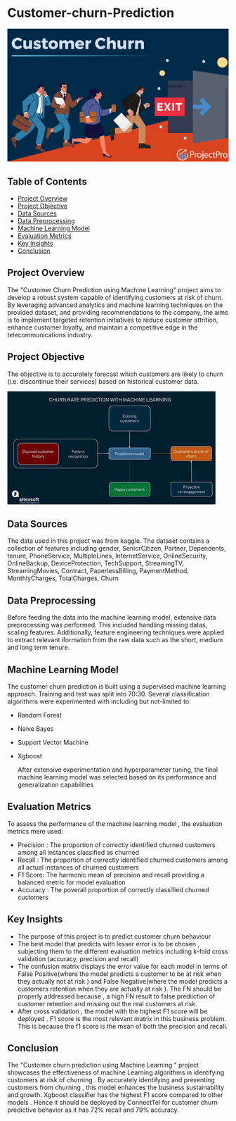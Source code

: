 # Customer-churn-Prediction

![](image.png)



## Table of Contents
- [Project Overview](#project-overview)
- [Project Objective](#project-objective)
- [Data Sources](#data-sources)
- [Data Preprocessing](#data-preprocessing)
- [Machine Learning Model](#machine-learning-model)
- [Evaluation Metrics](#evaluation-metrics)
- [Key Insights](#key-insights)
- [Conclusion](#conclusion)


## Project Overview
The "Customer Churn Prediction using Machine Learning" project aims to develop a robust system capable of identifying customers at risk of churn. By leveraging advanced analytics and machine learning techniques on the provided dataset, and providing recommendations to the company, the aims is to implement targeted retention initiatives to reduce customer attrition, enhance customer loyalty, and maintain a competitive edge in the telecommunications industry.

## Project Objective
The objective is to accurately forecast which customers are likely to churn (i.e. discontinue their services) based on historical customer data. 

![](image_2.jpg)

## Data Sources
 The data used in this project was from kaggle. The dataset contains a collection of features including	gender, SeniorCitizen, Partner, Dependents, tenure,	 PhoneService, MultipleLines, InternetService, OnlineSecurity, OnlineBackup,	 DeviceProtection, TechSupport, StreamingTV, StreamingMovies, Contract,	 PaperlessBilling, PaymentMethod, MonthlyCharges, TotalCharges, Churn

 ## Data Preprocessing
 Before feeding the data into the machine learning model, extensive data preprocessing was performed. This included handling missing datas, scaling features. Additionally, feature engineering techniques were applied to extract relevant iformation from the raw data such as the short, medium and long term tenure.

 ## Machine Learning Model 
 The customer churn prediction is built using a supervised machine learning approach. Training and test was split into 70:30. Several classification algorithms were experimented with including but not-limited to:
 - Random Forest
 - Naive Bayes
 - Support Vector Machine
 - Xgboost 

   After extensive experimentation and hyperparameter tuning, the final machine learning model was selected based on its performance and generalization capabilities

 ## Evaluation Metrics
   To assess the performance of the machine learning model , the evaluation metrics mere used:
   - Precision : The proportion of correctly identified churned customers among all instances classified as churned
   - Recall : The proportion of correctly identified  churned customers among all actual instances of churned customers
   - F1 Score: The harmonic mean of precision and recall providing a balanced metric for model evaluation
   - Accuracy : The poverall proportion of correctly classified churned customers

  ## Key Insights
  - The purpose of this project is to predict customer churn behaviour
  - The best model that predicts with lesser error is to be chosen , subjecting them to the different evaluation metrics including k-fold cross validation (accuracy, precision and recall)
  - The confusion matrix displays the error value for each model in terms of False Positive(where the model predicts a customer to be at risk when they actually not at risk ) and False Negative(where the model predicts a customers retention when they are actually at risk ). The FN should be properly addressed because , a high FN result to false prediiction of customer retention and missing out the real customers at risk.
  - After cross validation , the model with the highest F1 score will be deployed . F1 score is the most relevant matrix in this business problem. This is because the f1 score is the mean of both the precision and recall.  

## Conclusion
The "Customer churn prediction using Machine Learning " project showcases the effectiveness of machine Learning algorithms in identifying customers at risk of churning . By accurately identifying and preventing customers from churning , this model enhances the business sustainability and growth. Xgboost classifier has the highest F1 score compared to other models . Hence it should be deployed by ConnectTel for customer churn predictive behavior as it has 72% recall and 79% accuracy.



